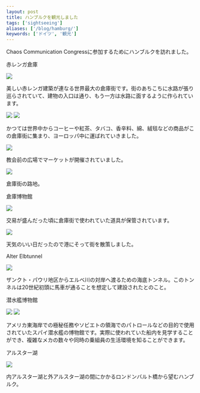 ```yaml
---
layout: post
title: ハンブルクを観光しました
tags: ['sightseeing']
aliases: ['/blog/hamburg/']
keywords: ['ドイツ', '観光']
---
```


Chaos Communication Congressに参加するためにハンブルクを訪れました。

<p class="injection-center">赤レンガ倉庫</p>

<img src="/img/blog_hamburg01.jpg" class="image-on-frame" />

美しい赤レンガ建築が連なる世界最大の倉庫街です。街のあちこちに水路が張り巡らされていて、建物の入口は通り、もう一方は水路に面するように作られています。

<img src="/img/blog_hamburg02.jpg" class="image-on-frame" />

<img src="/img/blog_hamburg03.jpg" class="image-on-frame" />

かつては世界中からコーヒーや紅茶、タバコ、香辛料、綿、絨毯などの商品がこの倉庫街に集まり、ヨーロッパ中に運ばれていきました。

<img src="/img/blog_hamburg04.jpg" class="image-on-frame" />

教会前の広場でマーケットが開催されていました。

<img src="/img/blog_hamburg05.jpg" class="image-on-frame" />

倉庫街の路地。

<p class="injection-center">倉庫博物館</p>

<img src="/img/blog_hamburg06.jpg" class="image-on-frame" />

交易が盛んだった頃に倉庫街で使われていた道具が保管されています。

<img src="/img/blog_hamburg11.jpg" class="image-on-frame" />

天気のいい日だったので港にそって街を散策しました。

<p class="injection-center">Alter Elbtunnel</p>

<img src="/img/blog_hamburg12.jpg" class="image-on-frame" />

ザンクト・パウリ地区からエルベ川の対岸へ渡るための海底トンネル。このトンネルは20世紀初頭に馬車が通ることを想定して建設されたとのこと。

<p class="injection-center">潜水艦博物館</p>

<img src="/img/blog_hamburg13.jpg" class="image-on-frame" />

<img src="/img/blog_hamburg14.jpg" class="image-on-frame" />

アメリカ東海岸での極秘任務やソビエトの領海でのパトロールなどの目的で使用されていたスパイ潜水艦の博物館です。実際に使われていた船内を見学することができ、複雑なメカの数々や同時の乗組員の生活環境を知ることができます。

<p class="injection-center">アルスター湖</p>

<img src="/img/blog_hamburg21.jpg" class="image-on-frame" />

内アルスター湖と外アルスター湖の間にかかるロンドンバルト橋から望むハンブルク。

